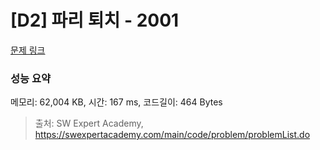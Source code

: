 # [D2] 파리 퇴치 - 2001 

[문제 링크](https://swexpertacademy.com/main/code/problem/problemDetail.do?contestProbId=AV5PzOCKAigDFAUq) 

### 성능 요약

메모리: 62,004 KB, 시간: 167 ms, 코드길이: 464 Bytes



> 출처: SW Expert Academy, https://swexpertacademy.com/main/code/problem/problemList.do